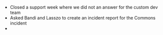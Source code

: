 - Closed a support week where we did not an answer for the custom dev team
- Asked Bandi and Lasszo to create an incident report for the Commons incident
- 